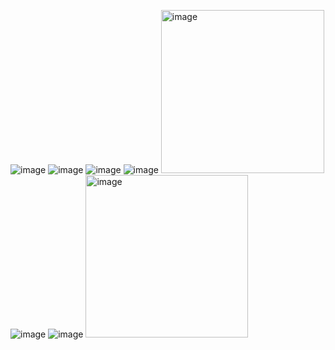 ![image](https://github.com/Sami063/Uber-Eat---Application/assets/85618108/37c06da6-e073-498f-b8ce-6c5cd3dcf479)
![image](https://github.com/Sami063/Uber-Eat---Application/assets/85618108/b9a320ed-7fcb-462d-be5c-54c61c42699c)
![image](https://github.com/Sami063/Uber-Eat---Application/assets/85618108/da613302-bcd8-47bb-8709-8b017d9b70a9)
![image](https://github.com/Sami063/Uber-Eat---Application/assets/85618108/741d959c-6362-455f-99b9-7e5d7279f577)
<img width="261" alt="image" src="https://github.com/Sami063/Uber-Eat---Application/assets/85618108/3a1bed13-c1ed-42b1-8fc7-016e94385efb">
![image](https://github.com/Sami063/Uber-Eat---Application/assets/85618108/c800ed27-013a-40ef-be1e-3f789c05c1c6)
![image](https://github.com/Sami063/Uber-Eat---Application/assets/85618108/84737485-4f29-45f1-a3eb-0ef730277296)
<img width="260" alt="image" src="https://github.com/Sami063/Uber-Eat---Application/assets/85618108/b7549107-d89b-4ae0-b0e0-e8bfe02ccf43">
